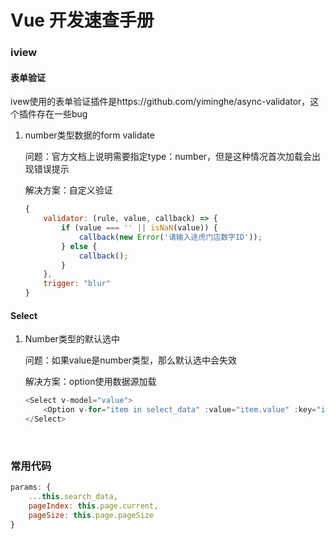 # Vue 开发速查手册

### iview

#### 表单验证

ivew使用的表单验证插件是https://github.com/yiminghe/async-validator，这个插件存在一些bug

1. number类型数据的form validate

   问题：官方文档上说明需要指定type：number，但是这种情况首次加载会出现错误提示

   解决方案：自定义验证

   ``` javascript
   {
       validator: (rule, value, callback) => {
           if (value === '' || isNaN(value)) {
               callback(new Error('请输入途虎门店数字ID'));
           } else {
               callback();
           }
       },
       trigger: "blur"
   }
   ```



#### Select

1. Number类型的默认选中

   问题：如果value是number类型，那么默认选中会失效

   解决方案：option使用数据源加载

   ```javascript
   <Select v-model="value">
       <Option v-for="item in select_data" :value="item.value" :key="item.value">{{ 			item.text }}</Option>
   </Select>
   ```

   ​

### 常用代码

```javascript
params: {
	...this.search_data, 
	pageIndex: this.page.current, 
	pageSize: this.page.pageSize
} 
```



